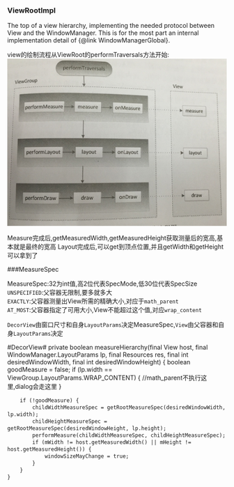 ### ViewRootImpl

The top of a view hierarchy, implementing the needed protocol between View and the WindowManager.  This is for the most part an internal implementation detail of {@link WindowManagerGlobal}.  

view的绘制流程从ViewRoot的performTraversals方法开始:
![ViewRootImpl_performTraversals](https://github.com/DroidWorkerLYF/LearnX/blob/master/View/ViewRootImpl_performTraversals.jpg?raw=true)

Measure完成后,getMeasuredWidth,getMeasuredHeight获取测量后的宽高,基本就是最终的宽高
Layout完成后,可以get到顶点位置,并且getWidth和getHeight可以拿到了  

###MeasureSpec

MeasureSpec:32为int值,高2位代表SpecMode,低30位代表SpecSize  
`UNSPECIFIED`:父容器无限制,要多就多大  
`EXACTLY`:父容器测量出View所需的精确大小,对应于`math_parent`  
`AT_MOST`:父容器指定了可用大小,View不能超过这个值,对应`wrap_content`  

`DecorView`由窗口尺寸和自身`LayoutParams`决定MeasureSpec,`View`由父容器和自身`LayoutParams`决定  

#DecorView#
	private boolean measureHierarchy(final View host, final WindowManager.LayoutParams lp,
            final Resources res, final int desiredWindowWidth, final int desiredWindowHeight) {
		boolean goodMeasure = false;
        if (lp.width == ViewGroup.LayoutParams.WRAP_CONTENT) {
        	//math_parent不执行这里,dialog会走这里
        }
      
      	if (!goodMeasure) {
            childWidthMeasureSpec = getRootMeasureSpec(desiredWindowWidth, lp.width);
            childHeightMeasureSpec = getRootMeasureSpec(desiredWindowHeight, lp.height);
            performMeasure(childWidthMeasureSpec, childHeightMeasureSpec);
            if (mWidth != host.getMeasuredWidth() || mHeight != host.getMeasuredHeight()) {
                windowSizeMayChange = true;
            }
        }
	}